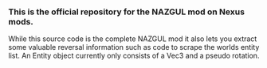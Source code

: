 ### This is the official repository for the NAZGUL mod on Nexus mods.

While this source code is the complete NAZGUL mod it also lets you extract some valuable reversal information such as code to scrape the worlds entity list.
An Entity object currently only consists of a Vec3 and a pseudo rotation.
